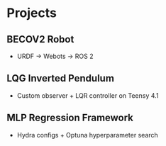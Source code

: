 # Projects

## BECOV2 Robot
- URDF → Webots → ROS 2

## LQG Inverted Pendulum
- Custom observer + LQR controller on Teensy 4.1

## MLP Regression Framework
- Hydra configs + Optuna hyperparameter search
